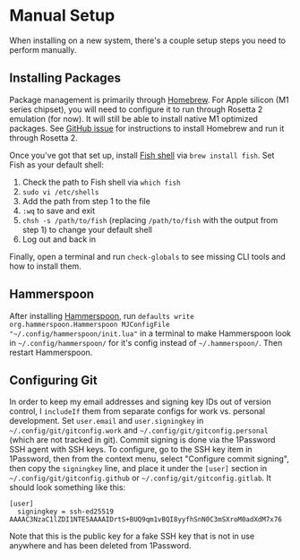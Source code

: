 # Manual Setup

When installing on a new system, there's a couple setup steps you need to perform manually.

## Installing Packages

Package management is primarily through [Homebrew](https://brew.sh). For Apple silicon (M1 series chipset),
you will need to configure it to run through Rosetta 2 emulation (for now). It will still be able to install
native M1 optimized packages. See [GitHub issue](https://github.com/Homebrew/brew/issues/9173#issuecomment-729987279)
for instructions to install Homebrew and run it through Rosetta 2.

Once you've got that set up, install [Fish shell](https://github.com/fish-shell/fish-shell) via `brew install fish`.
Set Fish as your default shell:

1. Check the path to Fish shell via `which fish`
1. `sudo vi /etc/shells`
1. Add the path from step 1 to the file
1. `:wq` to save and exit
1. `chsh -s /path/to/fish` (replacing `/path/to/fish` with the output from step 1) to change your default shell
1. Log out and back in

Finally, open a terminal and run `check-globals` to see missing CLI tools and how to install them.

## Hammerspoon

After installing [Hammerspoon](https://github.com/Hammerspoon/hammerspoon),
run `defaults write org.hammerspoon.Hammerspoon MJConfigFile "~/.config/hammerspoon/init.lua"`
in a terminal to make Hammerspoon look in `~/.config/hammerspoon/` for it's config instead
of `~/.hammerspoon/`. Then restart Hammerspoon.

## Configuring Git

In order to keep my email addresses and signing key IDs out of version control, I `includeIf` them from separate
configs for work vs. personal development. Set `user.email` and `user.signingkey` in `~/.config/git/gitconfig.work`
and `~/.config/git/gitconfig.personal` (which are not tracked in git). Commit signing is done via the 1Password SSH
agent with SSH keys. To configure, go to the SSH key item in 1Password, then from the context menu, select
"Configure commit signing", then copy the `signingkey` line, and place it under the `[user]` section in
`~/.config/git/gitconfig.github` or `~/.config/git/gitconfig.gitlab`. It should look something like this:

```gitconfig
[user]
  signingkey = ssh-ed25519 AAAAC3NzaC1lZDI1NTE5AAAAIDrtS+BUQ9qm1vBQI8yyfhSnN0C3mSXroM0adXdM7x76
```

Note that this is the public key for a fake SSH key that is not in use anywhere and has been deleted from 1Password.

